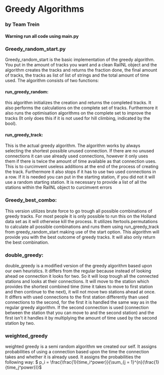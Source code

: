 # Greedy Algorithms
### by Team Trein

#### Warning run all code using main.py

### Greedy_random_start.py
Greedy_random_start is the basic implementation of the greedy algorithm.
You put in the amount of tracks you want and a clean RailNL object and the algorithm creates the tracks and returns the fraction done, the final amount of tracks, the tracks as list of list of strings and the total amount of time used.
The algorithm consists of two functions:
#### run_greedy_random:
this algorithm initializes the creation and returns the completed tracks. It also performs the calculations on the complete set of tracks.
Furthermore it also runs the optimisation algorithms on the complete set to improve the tracks (It only does this if it is not used for hill climbing, indicated by the bool).
#### run_greedy_track:
This is the actual greedy algorithm. The algorithm works by always selecting the shortest possible unused connection.
If there are no unused connections it can use already used connections, however it only uses them if there is twice the amount of time available as that connection uses. This is to curcimvent useless additions at the end of the process of creating the track.
Furthermore it also stops if it has to use two used connections in a row.
If it is needed you can put in the starting station, if you did not it will use a random starting station.
It is necessary to provide a list of all the stations within the RailNL object to curcimvent errors
### Greedy_best_combo:
This version utilizes brute force to go trough all possible combinations of greedy tracks. For most people it is only possible to run this on the Holland data set as it will otherwise kill the process. It utilizes Itertools.permutations to calculate all possible combinations and runs them using run_greedy_track from greedy_random_start making use of the start option. This algorithm will provide you with the best outcome of greedy tracks. It will also only return the best combination.
### double_greedy:
double_greedy is a modified version of the greedy algorithm based upon our own heuristics. It differs from the regular because instead of looking ahead oe connection it looks for two. So it will loop trough all the connected stations and looks at their connections. It will move to the station which provides the shortest combined time (time it takes to move to first station and then continue to the next), it will not move two stations ahead at once.
It differs with used connections to the first station differently than used connections to the second, for the first it is handled the same way as in the regular greedy algorithm. If the second connection is used (connection between the station that you can move to and the second station) and the first isn't it handles it by multiplying the amount of time used by the second station by two.
### weighted_greedy
weighted greedy is a semi random algorithm we created our self. It assigns probabilities of using a connection based upon the time the connection takes and whether it is already used. It assigns the probabilities the following way: $ p_i = \frac{\frac{1}{time_i^power}}{\sum_{j = 1}^{n}(\frac{1}{time_j^power})}$